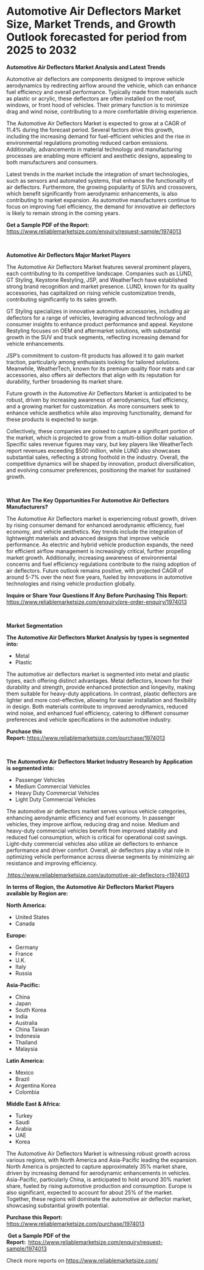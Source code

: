 <p><h1>Automotive Air Deflectors Market Size, Market Trends, and Growth Outlook forecasted for period from 2025 to 2032</h1></p><p><strong>Automotive Air Deflectors Market Analysis and Latest Trends</strong></p>
<p><p>Automotive air deflectors are components designed to improve vehicle aerodynamics by redirecting airflow around the vehicle, which can enhance fuel efficiency and overall performance. Typically made from materials such as plastic or acrylic, these deflectors are often installed on the roof, windows, or front hood of vehicles. Their primary function is to minimize drag and wind noise, contributing to a more comfortable driving experience.</p><p>The Automotive Air Deflectors Market is expected to grow at a CAGR of 11.4% during the forecast period. Several factors drive this growth, including the increasing demand for fuel-efficient vehicles and the rise in environmental regulations promoting reduced carbon emissions. Additionally, advancements in material technology and manufacturing processes are enabling more efficient and aesthetic designs, appealing to both manufacturers and consumers.</p><p>Latest trends in the market include the integration of smart technologies, such as sensors and automated systems, that enhance the functionality of air deflectors. Furthermore, the growing popularity of SUVs and crossovers, which benefit significantly from aerodynamic enhancements, is also contributing to market expansion. As automotive manufacturers continue to focus on improving fuel efficiency, the demand for innovative air deflectors is likely to remain strong in the coming years.</p></p>
<p><strong>Get a Sample PDF of the Report:&nbsp;</strong> <a href="https://www.reliablemarketsize.com/enquiry/request-sample/1974013?utm_campaign=3537&utm_medium=2&utm_source=Github&utm_content=ia&utm_term=31032025&utm_id=automotive-air-deflectors">https://www.reliablemarketsize.com/enquiry/request-sample/1974013</a></p>
<p>&nbsp;</p>
<p><strong>Automotive Air Deflectors Major Market Players</strong></p>
<p><p>The Automotive Air Deflectors Market features several prominent players, each contributing to its competitive landscape. Companies such as LUND, GT Styling, Keystone Restyling, JSP, and WeatherTech have established strong brand recognition and market presence. LUND, known for its quality accessories, has capitalized on rising vehicle customization trends, contributing significantly to its sales growth.</p><p>GT Styling specializes in innovative automotive accessories, including air deflectors for a range of vehicles, leveraging advanced technology and consumer insights to enhance product performance and appeal. Keystone Restyling focuses on OEM and aftermarket solutions, with substantial growth in the SUV and truck segments, reflecting increasing demand for vehicle enhancements.</p><p>JSP’s commitment to custom-fit products has allowed it to gain market traction, particularly among enthusiasts looking for tailored solutions. Meanwhile, WeatherTech, known for its premium quality floor mats and car accessories, also offers air deflectors that align with its reputation for durability, further broadening its market share.</p><p>Future growth in the Automotive Air Deflectors Market is anticipated to be robust, driven by increasing awareness of aerodynamics, fuel efficiency, and a growing market for customization. As more consumers seek to enhance vehicle aesthetics while also improving functionality, demand for these products is expected to surge.</p><p>Collectively, these companies are poised to capture a significant portion of the market, which is projected to grow from a multi-billion dollar valuation. Specific sales revenue figures may vary, but key players like WeatherTech report revenues exceeding $500 million, while LUND also showcases substantial sales, reflecting a strong foothold in the industry. Overall, the competitive dynamics will be shaped by innovation, product diversification, and evolving consumer preferences, positioning the market for sustained growth.</p></p>
<p>&nbsp;</p>
<p><strong>What Are The Key Opportunities For Automotive Air Deflectors Manufacturers?</strong></p>
<p><p>The Automotive Air Deflectors market is experiencing robust growth, driven by rising consumer demand for enhanced aerodynamic efficiency, fuel economy, and vehicle aesthetics. Key trends include the integration of lightweight materials and advanced designs that improve vehicle performance. As electric and hybrid vehicle production expands, the need for efficient airflow management is increasingly critical, further propelling market growth. Additionally, increasing awareness of environmental concerns and fuel efficiency regulations contribute to the rising adoption of air deflectors. Future outlook remains positive, with projected CAGR of around 5-7% over the next five years, fueled by innovations in automotive technologies and rising vehicle production globally.</p></p>
<p><strong>Inquire or Share Your Questions If Any Before Purchasing This Report:</strong> <a href="https://www.reliablemarketsize.com/enquiry/pre-order-enquiry/1974013?utm_campaign=3537&utm_medium=2&utm_source=Github&utm_content=ia&utm_term=31032025&utm_id=automotive-air-deflectors">https://www.reliablemarketsize.com/enquiry/pre-order-enquiry/1974013</a></p>
<p>&nbsp;</p>
<p><strong>Market Segmentation</strong></p>
<p><strong>The Automotive Air Deflectors Market Analysis by types is segmented into:</strong></p>
<p><ul><li>Metal</li><li>Plastic</li></ul></p>
<p><p>The automotive air deflectors market is segmented into metal and plastic types, each offering distinct advantages. Metal deflectors, known for their durability and strength, provide enhanced protection and longevity, making them suitable for heavy-duty applications. In contrast, plastic deflectors are lighter and more cost-effective, allowing for easier installation and flexibility in design. Both materials contribute to improved aerodynamics, reduced wind noise, and enhanced fuel efficiency, catering to different consumer preferences and vehicle specifications in the automotive industry.</p></p>
<p><strong>Purchase this Report:&nbsp;</strong><a href="https://www.reliablemarketsize.com/purchase/1974013?utm_campaign=3537&utm_medium=2&utm_source=Github&utm_content=ia&utm_term=31032025&utm_id=automotive-air-deflectors">https://www.reliablemarketsize.com/purchase/1974013</a></p>
<p>&nbsp;</p>
<p><strong>The Automotive Air Deflectors Market Industry Research by Application is segmented into:</strong></p>
<p><ul><li>Passenger Vehicles</li><li>Medium Commercial Vehicles</li><li>Heavy Duty Commercial Vehicles</li><li>Light Duty Commercial Vehicles</li></ul></p>
<p><p>The automotive air deflectors market serves various vehicle categories, enhancing aerodynamic efficiency and fuel economy. In passenger vehicles, they improve airflow, reducing drag and noise. Medium and heavy-duty commercial vehicles benefit from improved stability and reduced fuel consumption, which is critical for operational cost savings. Light-duty commercial vehicles also utilize air deflectors to enhance performance and driver comfort. Overall, air deflectors play a vital role in optimizing vehicle performance across diverse segments by minimizing air resistance and improving efficiency.</p></p>
<p><a href="https://www.reliablemarketsize.com/automotive-air-deflectors-r1974013?utm_campaign=3537&utm_medium=2&utm_source=Github&utm_content=ia&utm_term=31032025&utm_id=automotive-air-deflectors">&nbsp;https://www.reliablemarketsize.com/automotive-air-deflectors-r1974013</a></p>
<p><strong>In terms of Region, the Automotive Air Deflectors Market Players available by Region are:</strong></p>
<p>
    <p> <strong> North America: </strong>
        <ul>
            <li>United States</li>
            <li>Canada</li>
        </ul>
        </p> 
    <p> <strong> Europe: </strong>
        <ul>
            <li>Germany</li>
            <li>France</li>
            <li>U.K.</li>
            <li>Italy</li>
            <li>Russia</li>
        </ul>
        </p> 
    <p> <strong> Asia-Pacific: </strong>
        <ul>
            <li>China</li>
            <li>Japan</li>
            <li>South Korea</li>
            <li>India</li>
            <li>Australia</li>
            <li>China Taiwan</li>
            <li>Indonesia</li>
            <li>Thailand</li>
            <li>Malaysia</li>
        </ul>
        </p> 
    <p> <strong> Latin America: </strong>
        <ul>
            <li>Mexico</li>
            <li>Brazil</li>
            <li>Argentina Korea</li>
            <li>Colombia</li>
        </ul>
        </p> 
    <p> <strong> Middle East & Africa: </strong>
        <ul>
            <li>Turkey</li>
            <li>Saudi</li>
            <li>Arabia</li>
            <li>UAE</li>
            <li>Korea</li>
        </ul>
    </p>
    </p>
<p><p>The Automotive Air Deflectors Market is witnessing robust growth across various regions, with North America and Asia-Pacific leading the expansion. North America is projected to capture approximately 35% market share, driven by increasing demand for aerodynamic enhancements in vehicles. Asia-Pacific, particularly China, is anticipated to hold around 30% market share, fueled by rising automotive production and consumption. Europe is also significant, expected to account for about 25% of the market. Together, these regions will dominate the automotive air deflector market, showcasing substantial growth potential.</p></p>
<p><strong>Purchase this Report: </strong><a href="https://www.reliablemarketsize.com/purchase/1974013?utm_campaign=3537&utm_medium=2&utm_source=Github&utm_content=ia&utm_term=31032025&utm_id=automotive-air-deflectors">https://www.reliablemarketsize.com/purchase/1974013</a></p>
<p>&nbsp;<strong>Get a Sample PDF of the Report:&nbsp;&nbsp;</strong><a href="https://www.reliablemarketsize.com/enquiry/request-sample/1974013?utm_campaign=3537&utm_medium=2&utm_source=Github&utm_content=ia&utm_term=31032025&utm_id=automotive-air-deflectors">https://www.reliablemarketsize.com/enquiry/request-sample/1974013</a></p>
<p><strong></strong></p>
<p>Check more reports on <a href="https://www.reliablemarketsize.com/?utm_campaign=3537&utm_medium=2&utm_source=Github&utm_content=ia&utm_term=31032025&utm_id=automotive-air-deflectors">https://www.reliablemarketsize.com/</a></p>